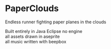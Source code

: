 # PaperClouds
Endless runner fighting paper planes in the clouds

Built entirely in Java Eclipse no engine  
all assets drawn in aseprite  
all music written with beepbox
